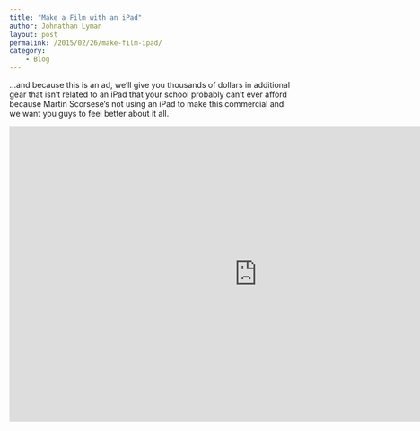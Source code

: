 ```yaml
---
title: "Make a Film with an iPad"
author: Johnathan Lyman
layout: post
permalink: /2015/02/26/make-film-ipad/
category:
    - Blog
---
```


…and because this is an ad, we’ll give you thousands of dollars in additional gear that isn’t related to an iPad that your school probably can’t ever afford because Martin Scorsese’s not using an iPad to make this commercial and we want you guys to feel better about it all.&nbsp;

<iframe class="youtube-player" type="text/html" width="882" height="527" src="https://www.youtube.com/embed/-LVf4wA9qX4?version=3&amp;rel=1&amp;fs=1&amp;autohide=2&amp;showsearch=0&amp;showinfo=1&amp;iv_load_policy=1&amp;wmode=transparent" frameborder="0" allowfullscreen="true"></iframe>

